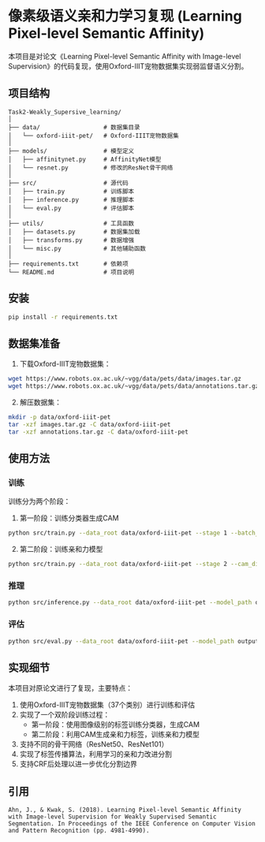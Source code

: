 # 像素级语义亲和力学习复现 (Learning Pixel-level Semantic Affinity)

本项目是对论文《Learning Pixel-level Semantic Affinity with Image-level Supervision》的代码复现，使用Oxford-IIIT宠物数据集实现弱监督语义分割。

## 项目结构

```
Task2-Weakly_Supersive_learning/
│
├── data/                  # 数据集目录
│   └── oxford-iiit-pet/   # Oxford-IIIT宠物数据集
│
├── models/                # 模型定义
│   ├── affinitynet.py     # AffinityNet模型
│   └── resnet.py          # 修改的ResNet骨干网络
│
├── src/                   # 源代码
│   ├── train.py           # 训练脚本
│   ├── inference.py       # 推理脚本
│   └── eval.py            # 评估脚本
│
├── utils/                 # 工具函数
│   ├── datasets.py        # 数据集加载
│   ├── transforms.py      # 数据增强
│   └── misc.py            # 其他辅助函数
│
├── requirements.txt       # 依赖项
└── README.md              # 项目说明
```

## 安装

```bash
pip install -r requirements.txt
```

## 数据集准备

1. 下载Oxford-IIIT宠物数据集：

```bash
wget https://www.robots.ox.ac.uk/~vgg/data/pets/data/images.tar.gz
wget https://www.robots.ox.ac.uk/~vgg/data/pets/data/annotations.tar.gz
```

2. 解压数据集：

```bash
mkdir -p data/oxford-iiit-pet
tar -xzf images.tar.gz -C data/oxford-iiit-pet
tar -xzf annotations.tar.gz -C data/oxford-iiit-pet
```

## 使用方法

### 训练

训练分为两个阶段：

1. 第一阶段：训练分类器生成CAM

```bash
python src/train.py --data_root data/oxford-iiit-pet --stage 1 --batch_size 8 --lr 0.001 --epochs 50
```

2. 第二阶段：训练亲和力模型

```bash
python src/train.py --data_root data/oxford-iiit-pet --stage 2 --cam_dir data/cams --batch_size 8 --lr 0.001 --epochs 50
```

### 推理

```bash
python src/inference.py --data_root data/oxford-iiit-pet --model_path output/stage2_resnet50/model_best.pth.tar --output_dir output/inference --crf
```

### 评估

```bash
python src/eval.py --data_root data/oxford-iiit-pet --model_path output/stage2_resnet50/model_best.pth.tar --output_dir output/eval --crf
```

## 实现细节

本项目对原论文进行了复现，主要特点：

1. 使用Oxford-IIIT宠物数据集（37个类别）进行训练和评估
2. 实现了一个双阶段训练过程：
   - 第一阶段：使用图像级别的标签训练分类器，生成CAM
   - 第二阶段：利用CAM生成亲和力标签，训练亲和力模型
3. 支持不同的骨干网络（ResNet50、ResNet101）
4. 实现了标签传播算法，利用学习的亲和力改进分割
5. 支持CRF后处理以进一步优化分割边界

## 引用

```
Ahn, J., & Kwak, S. (2018). Learning Pixel-level Semantic Affinity with Image-level Supervision for Weakly Supervised Semantic Segmentation. In Proceedings of the IEEE Conference on Computer Vision and Pattern Recognition (pp. 4981-4990).
``` 